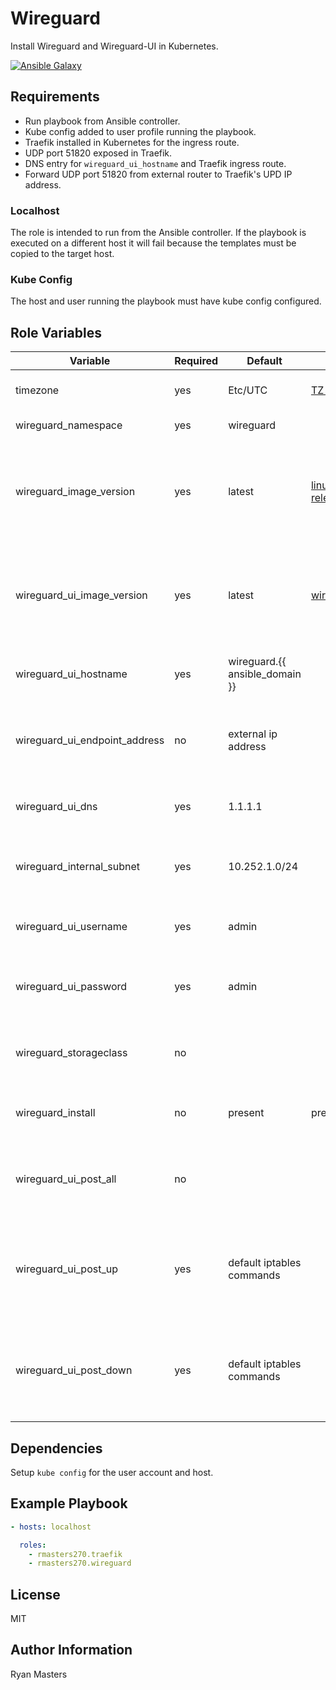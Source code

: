 # Wireguard

Install Wireguard and Wireguard-UI in Kubernetes.

[![Ansible Galaxy](https://img.shields.io/badge/ansible--galaxy-wireguard-blue.svg)](https://galaxy.ansible.com/ui/standalone/roles/rmasters270/wireguard)

## Requirements

- Run playbook from Ansible controller.
- Kube config added to user profile running the playbook.
- Traefik installed in Kubernetes for the ingress route.
- UDP port 51820 exposed in Traefik.
- DNS entry for `wireguard_ui_hostname` and Traefik ingress route.
- Forward UDP port 51820 from external router to Traefik's UPD IP address.

### Localhost

The role is intended to run from the Ansible controller.  If the playbook is executed on a different host it will fail because the templates must be copied to the target host.

### Kube Config

The host and user running the playbook must have kube config configured.

## Role Variables

| Variable                      | Required | Default                        | Choices                                                                                  | Comments                                                               |
| ----------------------------- | -------- | ------------------------------ | ---------------------------------------------------------------------------------------- | ---------------------------------------------------------------------- |
| timezone                      | yes      | Etc/UTC                        | [TZ Identifier](https://en.wikipedia.org/wiki/List_of_tz_database_time_zones)            | Timezone on Wireguard                                                  |
| wireguard_namespace           | yes      | wireguard                      |                                                                                          | Kubernetes namespace                                                   |
| wireguard_image_version       | yes      | latest                         | [linuxserver.io/wireguard releases](https://hub.docker.com/r/linuxserver/wireguard/tags) | Use the latest version or pin an image version to the deployment.      |
| wireguard_ui_image_version    | yes      | latest                         | [wireguard-ui releases](https://hub.docker.com/r/ngoduykhanh/wireguard-ui/tags)          | Use the latest version or pin an image version to the deployment.      |
| wireguard_ui_hostname         | yes      | wireguard.{{ ansible_domain }} |                                                                                          | Hostname assigned to Wireguard UI.                                     |
| wireguard_ui_endpoint_address | no       | external ip address            |                                                                                          | External IP or DNS entry used to resolve the public IP address.        |
| wireguard_ui_dns              | yes      | 1.1.1.1                        |                                                                                          | DNS IP address for wireguard clients.                                  |
| wireguard_internal_subnet     | yes      | 10.252.1.0/24                  |                                                                                          | CIDR for wireguard client IP address range.                            |
| wireguard_ui_username         | yes      | admin                          |                                                                                          | Default user for Wireguard UI login.                                   |
| wireguard_ui_password         | yes      | admin                          |                                                                                          | Default user password for Wireguard UI login.                          |
| wireguard_storageclass        | no       |                                |                                                                                          | Leave blank to use default storage class                               |
| wireguard_install             | no       | present                        | present, absent                                                                          | Install or uninstall the wireguard container.                          |
| wireguard_ui_post_all         | no       |                                |                                                                                          | Bash commands to run during post up and post down.                     |
| wireguard_ui_post_up          | yes      | default iptables commands      |                                                                                          | Bash commands to run during post up.  Typically `iptables` commands.   |
| wireguard_ui_post_down        | yes      | default iptables commands      |                                                                                          | Bash commands to run during post down.  Typically `iptables` commands. |

## Dependencies

Setup `kube config` for the user account and host.

## Example Playbook

```yaml
- hosts: localhost

  roles:
    - rmasters270.traefik
    - rmasters270.wireguard
```

## License

MIT

## Author Information

Ryan Masters
